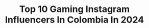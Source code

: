 ---
title: Top 10 Gaming Instagram Influencers In Colombia In 2024
description: >-
  Find top gaming Instagram influencers in Colombia in 2024. Most popular hashtags: #colombia #gamer #gaming #streamer.
platform: Instagram
hits: 9
text_top: Discover the top-rated Instagram profiles on inBeat.
text_bottom: Our platform aggregates 9 Instagram influencers like this in Colombia for you to pitch.
profiles:
  - username: "paudazzle"
    fullname: >-
      Paula Daza (PauDazzle)
    bio: >-
      Hablo de Gaming/Esports🎮 Geek/Tech 💻 Moda/Viajes👾 y de todo 🪄 Mgmt: @lageekweb👾 Ambass: @speedlogiccomputadores @betplayco @samsungcolombia
    location: "Colombia"
    followers: 54534
    engagement: 58
    commentsToLikes: 0.038277
    id: ck8t93d4smtm30j785mznfiht
    verified: false
    hashtags: "#mujeres, #chicagamer, #paudazzle, #bogota"
  - username: "trustgaminglatam"
    fullname: >-
      Trust Gaming Latin America
    bio: >-
      Cuenta oficial de Trust Gaming Latinoamérica El equipo adecuado para cualquier jugador con cualquier presupuesto. Link para comprar ↓↓↓
    location: "Colombia"
    followers: 98117
    engagement: 140
    commentsToLikes: 0.036233
    id: ck5c48f5u0tcs0i11501oub35
    verified: false
    hashtags: "#playyourgame, #felizsanvalentin, #ps5, #trustgaming"
  - username: "tati.barrera"
    fullname: >-
      𝑻𝒂𝒕𝒊 𝑩𝒂𝒓𝒓𝒆𝒓𝒂  🎮💜🦝
    bio: >-
      𝔾𝕒𝕞𝕖𝕣 𝔸𝕡𝕒𝕤𝕚𝕠𝕟𝕒𝕕𝕒🎮 𝕃𝕒 𝕞𝕒𝕡𝕒𝕔𝕙𝕖 🦝 𝐌𝐞𝐣𝐨𝐫 𝐒𝐭𝐫𝐞𝐚𝐦𝐞𝐫 𝟐𝟎𝟐𝟐 🎧 🏆 𝗧𝗶𝗸𝘁𝗼𝗸 𝟳𝟬𝗸✨🔝 IᑎᖴᒪᑌEᑎᑕEᖇ🚨 𝑪𝒐𝒔𝒑𝒍𝒂𝒚𝒆𝒓 🧝🏻‍♀️ 𝗔𝗺𝗮𝗻𝘁𝗲 𝗱𝗲 𝗹𝗮𝘀 𝘀𝗼𝗻𝗿𝗶𝘀𝗮𝘀 𝗮𝗷𝗲𝗻𝗮𝘀♡ 𝗣𝘂𝗯𝗹𝗶𝗰𝗶𝗱𝗮𝗱 𝗮𝗹 𝗗𝗠 📩
    location: "Colombia"
    followers: 19501
    engagement: 1736
    commentsToLikes: 0.045642
    id: ck9wdny3wgge00j78nkvz1ly6
    verified: false
    hashtags: "#playstation, #gaming, #playstation5, #gamer"
  - username: "gamer_de_nacimiento"
    fullname: >-
      
    bio: >-
      ¿Cuál es el juego ideal para ti según tu signo del zodiaco? Descúbrelo aquí:
    location: "Colombia"
    followers: 198644
    engagement: 287
    commentsToLikes: 0.013312
    id: ck15pnipqyqun0i197icbstga
    verified: false
    hashtags: "#gaming, #gamerdenacimiento, #gamer, #videojuegos"
  - username: "bonnyvargas"
    fullname: >-
      🌺 Lady Valentina Vargas 🌺
    bio: >-
      🌺 Streamer WoW, LoL y Valorant 🌸 @logitechg 💌 bonnyvargasuwu@gmail.com
    location: "Colombia"
    followers: 16373
    engagement: 824
    commentsToLikes: 0.013120
    id: ck8t936rnmsvu0j78mudqom9r
    verified: false
    hashtags: "#stream, #cute, #cosplay, #egirl"
  - username: "chutyvk"
    fullname: >-
      Chuty
    bio: >-
      Contratación : Jhoneproducciones@gmail.com 🥤 @redbullesp 📺 @ubeat_tv 📍Madrid 🇪🇸
    location: "Colombia"
    followers: 1544127
    engagement: 226
    commentsToLikes: 0.009895
    id: ck14ix6pehkfy0i194ap4rmfw
    verified: true
    hashtags: "#playstation, #redbullbatalla, #chuty, #ps5"
  - username: "keffplay"
    fullname: >-
      Keff Guzman
    bio: >-
      • 🇨🇴 • Gamer/Streamer/YouTuber 🎮 • DJ💿 • Actor 🎭 • • Negocios: 📱WhatsApp (+57) 3152003646 ✉️ contacto.keffplay@gmail.com
    location: "Colombia"
    followers: 96092
    engagement: 205
    commentsToLikes: 0.016049
    id: ck5cd457fii5o0i11vvwycnli
    verified: false
    hashtags: "#streamer, #ats, #gtaroleplay, #gamer"
  - username: "tornall"
    fullname: >-
      TORNALL 🇨🇴
    bio: >-
      @574studio / @4eskuela #Dj #RealDjing #Turntables Medellín - Colombia 🇨🇴🔝 Canal de Youtube ⬇️⬇️⬇️
    location: "Colombia"
    followers: 38245
    engagement: 777
    commentsToLikes: 0.019639
    id: ck6ubuheybs9x0j713u43xdkg
    verified: false
    hashtags: "#music, #lifedj, #rap, #latino"
  - username: "hablamedurito"
    fullname: >-
      EL OREJAS 👂🏼
    bio: >-
      • @los_incompletos_ 🤪 Empresas interesadas 📲 +57 323 321 39 18
    location: "Colombia"
    followers: 317244
    engagement: 295
    commentsToLikes: 0.008768
    id: ck5pw1pukkodm0i11thsawljj
    verified: false
    hashtags: "#risas, #humor, #motos, #medellin"
---